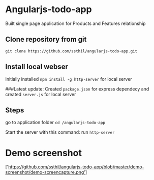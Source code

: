 # Angularjs-todo-app
Built single page application for Products and Features relationship

## Clone repository from git
```git clone https://github.com/ssthil/angularjs-todo-app.git```

## Install local webser
Initially installed ```npm install -g http-server```  for local server

###Latest update: 
Created ```package.json``` for express dependecy and created ```server.js``` for local server

## Steps
go to application folder `cd /angularjs-todo-app`

Start the server with this command: run `http-server`  


# Demo screenshot
['https://github.com/ssthil/angularjs-todo-app/blob/master/demo-screenshot/demo-screencapture.png']
